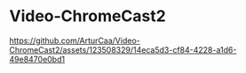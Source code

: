 # Video-ChromeCast2

https://github.com/ArturCaa/Video-ChromeCast2/assets/123508329/14eca5d3-cf84-4228-a1d6-49e8470e0bd1

